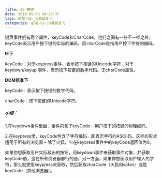 ```yaml
---
title: 25-按键
date: 2018-05-03 10:28:37
tags: 前端-02-js基础复习
categories: 前端-02-js基础复习
---
```

键盘事件拥有两个属性，keyCode和CharCode，他们之间有一些不一样之处。keyCode表示用户按下键的实际的编码，而charCode是指用户按下字符的编码。

**IE下**

keyCode：对于keypress事件，表示按下按键的Unicode字符；对于keydown/keyup 事件，表示按下按键的数字代码。无charCode属性。

**DOM标准下**

keyCode：表示按下按键的数字代码。

charCode：按下按键的Unicode字符。

##### 小结：

1.在keydown事件里面，事件包含了keyCode – 用户按下的按键的物理编码。

2.在keypress里，keyCode包含了字符编码，即表示字符的ASCII码。这样的形式适用于所有的浏览器 – 除了火狐，它在keypress事件中的keyCode返回值为0。

如果你想获取用户实际敲击的按钮，用keydown事件来获取事件对象，并获取keyCode值，这在所有浏览器都行的通。另一方面，如果你想获取用户输入的字符，那么就使用keypress来获取，然后获取charCode（火狐和safari）或是keyCode（其他浏览器）。